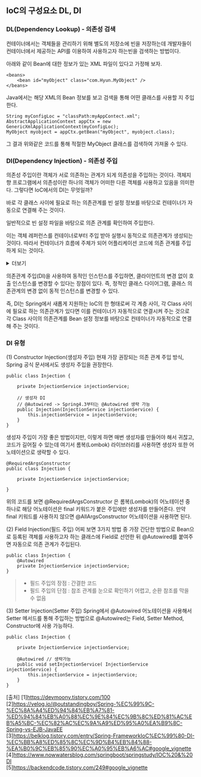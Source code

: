 ## IoC의 구성요소 DL, DI

### DL(Dependency Lookup) - 의존성 검색

컨테이너에서는 객체들을 관리하기 위해 별도의 저장소에 빈을 저장하는데 개발자들이 컨테이너에서 제공하는 API를 이용하여 사용하고자 하는빈을 검색하는 방법이다.

아래와 같이 Bean에 대한 정보가 있는 XML 파일이 있다고 가정해 보자.

```
<beans>
	<bean id="myObject" class="com.Hyun.MyObject" />
</beans>
```
Java에서는 해당 XML의 Bean 정보를 보고 검색을 통해 어떤 클래스를 사용할 지 주입한다.

```
String myConfigLoc = "classPath:myAppContect.xml";
AbstractApplicationContext appCtx = new GenericXmlApplicationContext(myConfigLoc);
MyObject myobject = appCtx.getBean("myObject", myobject.class);
```

그 결과 위와같은 코드를 통해 적절한 MyObject 클래스를 검색하여 가져올 수 있다.



### DI(Dependency Injection) - 의존성 주입 

의존성 주입이란 객체가 서로 의존하는 관계가 되게 의존성을 주입하는 것이다. 
객체지향 프로그램에서 의존성이란 하나의 객체가 어떠한 다른 객체를 사용하고 있음을 의미한다. 그렇다면 IoC에서의 DI는 무엇일까?

바로 각 클래스 사이에 필요로 하는 의존관계를 빈 설정 정보를 바탕으로 컨테이너가 자동으로 연결해 주는 것이다.

일반적으로 빈 설정 파일을 바탕으로 의존 관계를 확인하여 주입한다.

이는 객체 레퍼런스를 컨테이너로부터 주입 받아 실행시 동적으로 의존관계가 생성되는 것이다.
따라서 컨테이너가 흐름에 주체가 되어 어플리케이션 코드에 의존 관계를 주입하게 되는 것이다.

<details>
<summary>더보기</summary>

#### 동적으로 의존 관계 생성?
클래스 다이어그램에서 표시되는 정적인 클래스 의존관계는 처음부터 끝까지 절대 변경되지 않는 의존 관계이다. 
반면 객체 다이어그램으로 표시되는 동적인 객체 인스턴스들은 실행 시 어떤 구현객체가 선택될지 결정되는 의존관계이다. 의존관계 주입은 바로 이 동적인 의존관계를 외부에서 주입해 주는 것.

</details>

의존관계 주입(DI)을 사용하여 동적인 인스턴스를 주입하면, 클라이언트의 변경 없이 호출 인스턴스를 변경할 수 있다는 장점이 있다. 
즉, 정적인 클래스 다이어그램, 클래스 의존관계의 변경 없이 동적 인스턴스를 변경할 수 있다.

즉, DI는 Spring에서 새롭게 지원하는 IoC의 한 형태로써 각 계층 사이, 각 Class 사이에 필요로 하는 의존관계가 있다면 
이를 컨테이너가 자동적으로 연결시켜 주는 것으로 각 Class 사이의 의존관계를 Bean 설정 정보를 바탕으로 컨테이너가 자동적으로 연결해 주는 것이다.


### DI 유형

(1) Constructor Injection(생성자 주입)
현재 가장 권장되는 의존 관계 주입 방식, Spring 공식 문서에서도 생성자 주입을 권장한다.

```
public class Injection {
 
    private InjectionService injectionService;
    
    // 생성자 DI
    // @Autowired -> Spring4.3부터는 @Autowired 생략 가능
    public Injection(InjectionService injectionService) {
    	this.injectionService = injectionService;
    }
}
```

생성자 주입이 가장 좋은 방법이지만, 이렇게 하면 매번 생성자를 만들어야 해서 귀찮고, 코드가 길어질 수 있는데 여기서 롬복(Lombok) 라이브러리를 사용하면 생성자 또한 어노테이션으로 생략할 수 있다.

```
@RequiredArgsConstructor
public class Injection {
 
    private InjectionService injectionService;
    
}
```

위의 코드를 보면 @RequiredArgsConstructor 은 롬복(Lombok)의 어노테이션 중 하나로 해당 어노테이션은 final 키워드가 붙은 주입에만 생성자를 만들어준다. 
만약 final 키워드를 사용하지 않으면 @AllArgsConstructor 어노테이션을 사용하면 된다.


(2) Field Injection(필드 주입)
어찌 보면 3가지 방법 중 가장 간단한 방법으로 Bean으로 등록된 객체를 사용하고자 하는 클래스에 Field로 선언한 뒤 @Autowired를 붙여주면 자동으로 의존 관계가 주입된다.

```
public class Injection {
	@Autowired
    private InjectionService injectionService;
}
```

> - 필드 주입의 장점 : 간결한 코드
> - 필드 주입의 단점 : 참조 관계를 눈으로 확인하기 어렵고, 순환 참조를 막을 수 없음


(3) Setter Injection(Setter 주입)
Spring에서 @Autowired 어노테이션을 사용해서 Setter 메서드를 통해 주입하는 방법으로
@Autowired는 Field, Setter Method, Constructor에 사용 가능하다.

```
public class Injection {
	
    private InjectionService injectionService;
    
    @Autowired // 생략가능
    public void setInjectionService( InjectionService injectionService) {
    	this.injectionService = injectionService;
    }
}
```

[출처]
[1]https://devmoony.tistory.com/100 <br>
[2]https://velog.io/@outstandingboy/Spring-%EC%99%9C-%EC%8A%A4%ED%94%84%EB%A7%81-%ED%94%84%EB%A0%88%EC%9E%84%EC%9B%8C%ED%81%AC%EB%A5%BC-%EC%82%AC%EC%9A%A9%ED%95%A0%EA%B9%8C-Spring-vs-EJB-JavaEE <br>
[3]https://belklog.tistory.com/entry/Spring-FrameworkIoC%EC%99%80-DI-%EC%BB%A8%ED%85%8C%EC%9D%B4%EB%84%88-%EA%B0%9C%EB%85%90%EC%A0%95%EB%A6%AC#google_vignette <br>
[4]https://www.nowwatersblog.com/springboot/springstudy/IOC%20&%20DI <br>
[5]https://backendcode.tistory.com/249#google_vignette <br>
